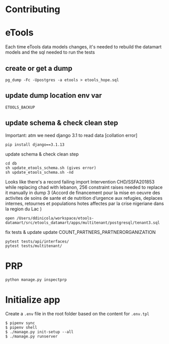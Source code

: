 Contributing
============

eTools
======

Each time eTools data models changes, it's needed to rebuild the datamart models and the sql
needed to run the tests

create or get a dump
--------------------

    pg_dump -Fc -Upostgres -a etools > etools_hope.sql

update dump location env var
----------------------------
    ETOOLS_BACKUP

update schema & check clean step
--------------------------------

Important: atm we need django 3.1 to read data [collation error]

    pip install django==3.1.13

update schema & check clean step

    cd db
    sh update_etools_schema.sh (gives error)
    sh update_etools_schema.sh -nd

Looks like there's a record failing import Intervention CHD/SSFA201853
while replacing chad with lebanon, 256 constraint raises
needed to replace it manually in dump 3
(Accord de financement pour la mise en oeuvre des activites de soins de sante et de nutrition d’urgence aux refugies, deplaces internes, retournes et populations hotes affectes par la crise nigeriane dans la region du Lac )

    open /Users/ddinicola/workspace/etools-datamart/src/etools_datamart/apps/multitenant/postgresql/tenant3.sql
    
fix tests & update update COUNT_PARTNERS_PARTNERORGANIZATION
    
    pytest tests/api/interfaces/
    pytest tests/multitenant/


PRP
===    
    python manage.py inspectprp

Initialize app
==============

   Create a `.env` file in the root folder based on the content for `.env.tpl`

    $ pipenv sync
    $ pipenv shell
    $ ./manage.py init-setup --all
    $ ./manage.py runserver
